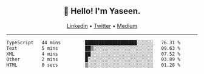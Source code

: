 <h2 align="center">👋 Hello! I'm Yaseen.</h2>
<p align="center">
  <a href="https://www.linkedin.com/in/yaseenkc/">Linkedin</a> •
  <a href="https://twitter.com/yaseeenkc">Twitter</a> •
  <a href="https://medium.com/@yaseen-kc">Medium</a>
</p>


<!--- 🔭 I’m currently working at []() as an  -->
<!--- - 💬 Ask me about **Javascript, React and Git** -->
<!--- - 📫 How to reach me: [@kc.yaseen](https://instagram.com/kc.yaseen) on Instagram -->
<!--- - ⚡ Fun fact: Big Fan of the :zap: emoji -->

-------

<!--START_SECTION:waka-->

```txt
TypeScript   44 mins         ███████████████████░░░░░░   76.31 %
Text         5 mins          ██▒░░░░░░░░░░░░░░░░░░░░░░   09.63 %
XML          4 mins          ██░░░░░░░░░░░░░░░░░░░░░░░   07.52 %
Other        2 mins          █░░░░░░░░░░░░░░░░░░░░░░░░   03.89 %
HTML         0 secs          ▒░░░░░░░░░░░░░░░░░░░░░░░░   01.28 %
```

<!--END_SECTION:waka-->
